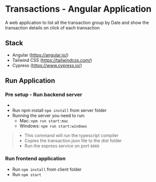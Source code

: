 # Transactions - Angular Application 
A web application to list all the transaction group by Date and show the transaction details on click of each transaction

## Stack
- Angular (https://angular.io/)
- Tailwind CSS (https://tailwindcss.com/)
- Cypress (https://www.cypress.io/)

## Run Application

### Pre setup - Run backend server
- 
- Run npm install ```npm install``` from server folder
- Running the server you need to run:
    - Mac: ```npm run start:mac```
    - Windows: ```npm run start:windows```

> - This command will run the typescript compiler
> - Copies the transaction.json file to the dist folder
> - Run the express service on port `8080`

### Run frontend application
- Run ```npm install``` from client folder
- Run ```npm start```
